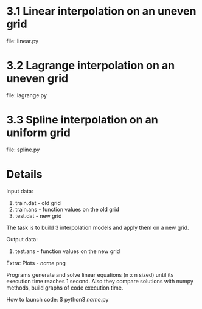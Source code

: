 3.1 Linear interpolation on an uneven grid
=====================================================
file: linear.py

3.2 Lagrange interpolation on an uneven grid
=====================================================
file: lagrange.py

3.3 Spline interpolation on an uniform grid
=====================================================
file: spline.py

Details
=====================================================
Input data:
1) train.dat - old grid
2) train.ans - function values on the old grid
3) test.dat - new grid

The task is to build 3 interpolation models and apply them on a new grid.

Output data:
1) test.ans - function values on the new grid

Extra:
Plots - *name*.png

Programs generate and solve linear equations (n x n sized) until its execution time reaches 1 second.
Also they compare solutions with numpy methods, build graphs of code execution time. 

How to launch code: $ python3 *name*.py
